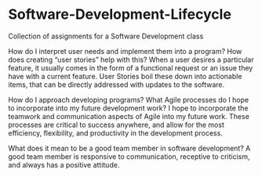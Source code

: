 # Software-Development-Lifecycle
Collection of assignments for a Software Development class


How do I interpret user needs and implement them into a program? How does creating “user stories” help with this?
  When a user desires a particular feature, it usually comes in the form of a functional request or an issue they have with a current feature. User Stories boil these down into actionable items, that can be directly addressed with updates to the software.

How do I approach developing programs? What Agile processes do I hope to incorporate into my future development work?
  I hope to incorporate the teamwork and communication aspects of Agile into my future work. These processes are critical to success anywhere, and allow for the most efficiency, flexibility, and productivity in the development process.

What does it mean to be a good team member in software development?
  A good team member is responsive to communication, receptive to criticism, and always has a positive attitude.
